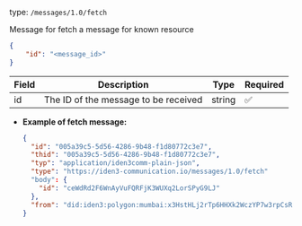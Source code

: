 
type: `/messages/1.0/fetch`

Message for fetch a message for known resource

```json
{
	"id": "<message_id>"
}
```

| Field | Description | Type | Required |
| --- | --- | --- | --- |
| id | The ID of the message to be received | string | ✅ |

- **Example of fetch message:**
    
    ```json
    {
      "id": "005a39c5-5d56-4286-9b48-f1d80772c3e7",
      "thid": "005a39c5-5d56-4286-9b48-f1d80772c3e7",
      "typ": "application/iden3comm-plain-json",
      "type": "https://iden3-communication.io/messages/1.0/fetch"
      "body": {
        "id": "ceWdRd2F6WnAyVuFQRFjK3WUXq2LorSPyG9LJ"
      },
      "from": "did:iden3:polygon:mumbai:x3HstHLj2rTp6HHXk2WczYP7w3rpCsRbwCMeaQ2H2"
    }
    ```
